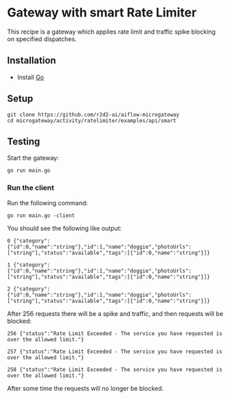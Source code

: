 # Gateway with smart Rate Limiter
This recipe is a gateway which applies rate limit and traffic spike blocking on specified dispatches.

## Installation
* Install [Go](https://golang.org/)

## Setup
```
git clone https://github.com/r2d2-ai/aiflow-microgateway
cd microgateway/activity/ratelimiter/examples/api/smart
```

## Testing

Start the gateway:
```
go run main.go
```

### Run the client

Run the following command:
```
go run main.go -client
```

You should see the following like output:
```
0 {"category":{"id":0,"name":"string"},"id":1,"name":"doggie","photoUrls":["string"],"status":"available","tags":[{"id":0,"name":"string"}]}

1 {"category":{"id":0,"name":"string"},"id":1,"name":"doggie","photoUrls":["string"],"status":"available","tags":[{"id":0,"name":"string"}]}

2 {"category":{"id":0,"name":"string"},"id":1,"name":"doggie","photoUrls":["string"],"status":"available","tags":[{"id":0,"name":"string"}]}
```

After 256 requests there will be a spike and traffic, and then requests will be blocked:
```
256 {"status":"Rate Limit Exceeded - The service you have requested is over the allowed limit."}

257 {"status":"Rate Limit Exceeded - The service you have requested is over the allowed limit."}

258 {"status":"Rate Limit Exceeded - The service you have requested is over the allowed limit."}
```

After some time the requests will no longer be blocked.
